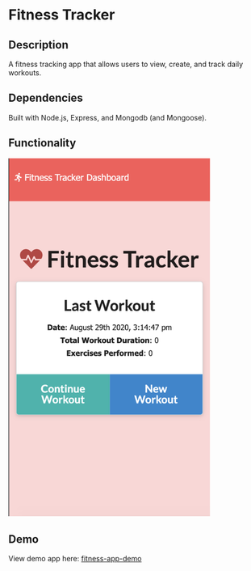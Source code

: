 # Fitness Tracker

## Description
 A fitness tracking app that allows users to view, create, and track daily workouts. 

## Dependencies
Built with Node.js, Express, and Mongodb (and Mongoose).

## Functionality
<img src="/public/fitness-demo.png" alt="drawing" width="400"/>

## Demo
View demo app here: [fitness-app-demo](https://afternoon-beach-80607.herokuapp.com/)
